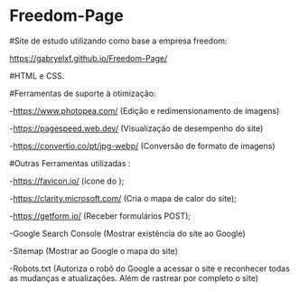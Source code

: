 # Freedom-Page
#Site de estudo utilizando como base a empresa freedom:

https://gabryelxf.github.io/Freedom-Page/

#HTML e CSS.

#Ferramentas de suporte à otimização:

-https://www.photopea.com/ (Edição e redimensionamento de imagens)

-https://pagespeed.web.dev/ (Visualização de desempenho do site)

-https://convertio.co/pt/jpg-webp/ (Conversão de formato de imagens)


#Outras Ferramentas utilizadas :

-https://favicon.io/ (icone do <head>);
  
-https://clarity.microsoft.com/ (Cria o mapa de calor do site);
  
-https://getform.io/ (Receber formulários POST);

-Google Search Console (Mostrar existência do site ao Google)

-Sitemap (Mostrar ao Google o mapa do site)

-Robots.txt (Autoriza o robô do Google a acessar o site e reconhecer todas as mudanças e atualizações. Além de rastrear por completo o site)

